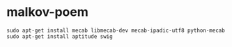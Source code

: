 # malkov-poem

    sudo apt-get install mecab libmecab-dev mecab-ipadic-utf8 python-mecab
    sudo apt-get install aptitude swig
